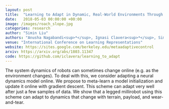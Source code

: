 ```yaml
---
layout: post
title:  "Learning to Adapt in Dynamic, Real-World Environments Through Meta-Reinforcement Learning"
date:   2018-05-03 00:00:00 +00:00
image: /images/roach_slope.jpg
categories: research
author: "Simin Liu"
authors: "Anusha Nagabandi<sup>*</sup>, Ignasi Clavera<sup>*</sup>, Simin Liu, Ronald Fearing, Pieter Abbeel, Sergey Levine, Chelsea Finn"
venue: "International Conference on Learning Representations"
website: https://sites.google.com/berkeley.edu/metaadaptivecontrol
arxiv: https://arxiv.org/abs/1803.11347
code: https://github.com/iclavera/learning_to_adapt
---
```


The system dynamics of robots can sometimes change online (e.g. as the environment changes). To deal with this, we consider adapting a neural dynamics model online. We propose to meta-learn a model initialization and update it online with gradient descent. This scheme can adapt very well after just a few samples of data. We show that a legged millirobot using this scheme can adapt to dynamics that change with terrain, payload, and wear-and-tear.